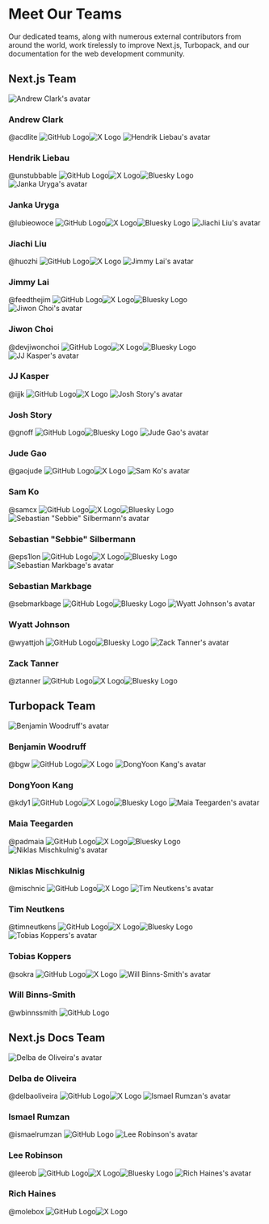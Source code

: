# Meet Our Teams
Our dedicated teams, along with numerous external contributors from around the world, work tirelessly to improve Next.js, Turbopack, and our documentation for the web development community.
## Next.js Team
![Andrew Clark's avatar](https://nextjs.org/_next/image?url=https%3A%2F%2Fgithub.com%2Facdlite.png&w=300&q=75)
### Andrew Clark
@acdlite
![GitHub Logo](https://nextjs.org/icons/github.svg)![X Logo](https://nextjs.org/icons/x.svg)
![Hendrik Liebau's avatar](https://nextjs.org/_next/image?url=https%3A%2F%2Fgithub.com%2Funstubbable.png&w=300&q=75)
### Hendrik Liebau
@unstubbable
![GitHub Logo](https://nextjs.org/icons/github.svg)![X Logo](https://nextjs.org/icons/x.svg)![Bluesky Logo](https://nextjs.org/icons/bluesky.svg)
![Janka Uryga's avatar](https://nextjs.org/_next/image?url=https%3A%2F%2Fgithub.com%2Flubieowoce.png&w=300&q=75)
### Janka Uryga
@lubieowoce
![GitHub Logo](https://nextjs.org/icons/github.svg)![X Logo](https://nextjs.org/icons/x.svg)![Bluesky Logo](https://nextjs.org/icons/bluesky.svg)
![Jiachi Liu's avatar](https://nextjs.org/_next/image?url=https%3A%2F%2Fgithub.com%2Fhuozhi.png&w=300&q=75)
### Jiachi Liu
@huozhi
![GitHub Logo](https://nextjs.org/icons/github.svg)![X Logo](https://nextjs.org/icons/x.svg)
![Jimmy Lai's avatar](https://nextjs.org/_next/image?url=https%3A%2F%2Fgithub.com%2Ffeedthejim.png&w=300&q=75)
### Jimmy Lai
@feedthejim
![GitHub Logo](https://nextjs.org/icons/github.svg)![X Logo](https://nextjs.org/icons/x.svg)![Bluesky Logo](https://nextjs.org/icons/bluesky.svg)
![Jiwon Choi's avatar](https://nextjs.org/_next/image?url=https%3A%2F%2Fgithub.com%2Fdevjiwonchoi.png&w=300&q=75)
### Jiwon Choi
@devjiwonchoi
![GitHub Logo](https://nextjs.org/icons/github.svg)![X Logo](https://nextjs.org/icons/x.svg)![Bluesky Logo](https://nextjs.org/icons/bluesky.svg)
![JJ Kasper's avatar](https://nextjs.org/_next/image?url=https%3A%2F%2Fgithub.com%2Fijjk.png&w=300&q=75)
### JJ Kasper
@ijjk
![GitHub Logo](https://nextjs.org/icons/github.svg)![X Logo](https://nextjs.org/icons/x.svg)
![Josh Story's avatar](https://nextjs.org/_next/image?url=https%3A%2F%2Fgithub.com%2Fgnoff.png&w=300&q=75)
### Josh Story
@gnoff
![GitHub Logo](https://nextjs.org/icons/github.svg)![Bluesky Logo](https://nextjs.org/icons/bluesky.svg)
![Jude Gao's avatar](https://nextjs.org/_next/image?url=https%3A%2F%2Fgithub.com%2Fgaojude.png&w=300&q=75)
### Jude Gao
@gaojude
![GitHub Logo](https://nextjs.org/icons/github.svg)![X Logo](https://nextjs.org/icons/x.svg)
![Sam Ko's avatar](https://nextjs.org/_next/image?url=https%3A%2F%2Fgithub.com%2Fsamcx.png&w=300&q=75)
### Sam Ko
@samcx
![GitHub Logo](https://nextjs.org/icons/github.svg)![X Logo](https://nextjs.org/icons/x.svg)![Bluesky Logo](https://nextjs.org/icons/bluesky.svg)
![Sebastian "Sebbie" Silbermann's avatar](https://nextjs.org/_next/image?url=https%3A%2F%2Fgithub.com%2Feps1lon.png&w=300&q=75)
### Sebastian "Sebbie" Silbermann
@eps1lon
![GitHub Logo](https://nextjs.org/icons/github.svg)![X Logo](https://nextjs.org/icons/x.svg)![Bluesky Logo](https://nextjs.org/icons/bluesky.svg)
![Sebastian Markbage's avatar](https://nextjs.org/_next/image?url=https%3A%2F%2Fgithub.com%2Fsebmarkbage.png&w=300&q=75)
### Sebastian Markbage
@sebmarkbage
![GitHub Logo](https://nextjs.org/icons/github.svg)![Bluesky Logo](https://nextjs.org/icons/bluesky.svg)
![Wyatt Johnson's avatar](https://nextjs.org/_next/image?url=https%3A%2F%2Fgithub.com%2Fwyattjoh.png&w=300&q=75)
### Wyatt Johnson
@wyattjoh
![GitHub Logo](https://nextjs.org/icons/github.svg)![Bluesky Logo](https://nextjs.org/icons/bluesky.svg)
![Zack Tanner's avatar](https://nextjs.org/_next/image?url=https%3A%2F%2Fgithub.com%2Fztanner.png&w=300&q=75)
### Zack Tanner
@ztanner
![GitHub Logo](https://nextjs.org/icons/github.svg)![X Logo](https://nextjs.org/icons/x.svg)![Bluesky Logo](https://nextjs.org/icons/bluesky.svg)
## Turbopack Team
![Benjamin Woodruff's avatar](https://nextjs.org/_next/image?url=https%3A%2F%2Fgithub.com%2Fbgw.png&w=300&q=75)
### Benjamin Woodruff
@bgw
![GitHub Logo](https://nextjs.org/icons/github.svg)![X Logo](https://nextjs.org/icons/x.svg)
![DongYoon Kang's avatar](https://nextjs.org/_next/image?url=https%3A%2F%2Fgithub.com%2Fkdy1.png&w=300&q=75)
### DongYoon Kang
@kdy1
![GitHub Logo](https://nextjs.org/icons/github.svg)![X Logo](https://nextjs.org/icons/x.svg)![Bluesky Logo](https://nextjs.org/icons/bluesky.svg)
![Maia Teegarden's avatar](https://nextjs.org/_next/image?url=https%3A%2F%2Fgithub.com%2Fpadmaia.png&w=300&q=75)
### Maia Teegarden
@padmaia
![GitHub Logo](https://nextjs.org/icons/github.svg)![X Logo](https://nextjs.org/icons/x.svg)![Bluesky Logo](https://nextjs.org/icons/bluesky.svg)
![Niklas Mischkulnig's avatar](https://nextjs.org/_next/image?url=https%3A%2F%2Fgithub.com%2Fmischnic.png&w=300&q=75)
### Niklas Mischkulnig
@mischnic
![GitHub Logo](https://nextjs.org/icons/github.svg)![X Logo](https://nextjs.org/icons/x.svg)
![Tim Neutkens's avatar](https://nextjs.org/_next/image?url=https%3A%2F%2Fgithub.com%2Ftimneutkens.png&w=300&q=75)
### Tim Neutkens
@timneutkens
![GitHub Logo](https://nextjs.org/icons/github.svg)![X Logo](https://nextjs.org/icons/x.svg)![Bluesky Logo](https://nextjs.org/icons/bluesky.svg)
![Tobias Koppers's avatar](https://nextjs.org/_next/image?url=https%3A%2F%2Fgithub.com%2Fsokra.png&w=300&q=75)
### Tobias Koppers
@sokra
![GitHub Logo](https://nextjs.org/icons/github.svg)![X Logo](https://nextjs.org/icons/x.svg)
![Will Binns-Smith's avatar](https://nextjs.org/_next/image?url=https%3A%2F%2Fgithub.com%2Fwbinnssmith.png&w=300&q=75)
### Will Binns-Smith
@wbinnssmith
![GitHub Logo](https://nextjs.org/icons/github.svg)
## Next.js Docs Team
![Delba de Oliveira's avatar](https://nextjs.org/_next/image?url=https%3A%2F%2Fgithub.com%2Fdelbaoliveira.png&w=300&q=75)
### Delba de Oliveira
@delbaoliveira
![GitHub Logo](https://nextjs.org/icons/github.svg)![X Logo](https://nextjs.org/icons/x.svg)
![Ismael Rumzan's avatar](https://nextjs.org/_next/image?url=https%3A%2F%2Fgithub.com%2Fismaelrumzan.png&w=300&q=75)
### Ismael Rumzan
@ismaelrumzan
![GitHub Logo](https://nextjs.org/icons/github.svg)
![Lee Robinson's avatar](https://nextjs.org/_next/image?url=https%3A%2F%2Fgithub.com%2Fleerob.png&w=300&q=75)
### Lee Robinson
@leerob
![GitHub Logo](https://nextjs.org/icons/github.svg)![X Logo](https://nextjs.org/icons/x.svg)![Bluesky Logo](https://nextjs.org/icons/bluesky.svg)
![Rich Haines's avatar](https://nextjs.org/_next/image?url=https%3A%2F%2Fgithub.com%2Fmolebox.png&w=300&q=75)
### Rich Haines
@molebox
![GitHub Logo](https://nextjs.org/icons/github.svg)![X Logo](https://nextjs.org/icons/x.svg)
